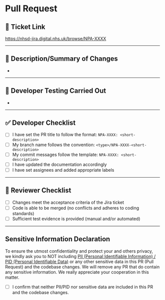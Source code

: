 # Pull Request

## 🧾 Ticket Link

<!-- markdownlint-disable-next-line MD034/no-bare-urls -->
https://nhsd-jira.digital.nhs.uk/browse/NPA-XXXX

---

## 📄 Description/Summary of Changes

<!-- Describe the changes made in this PR. Include the purpose/scope/impact/context of the changes -->

- <!-- Add bullet points for changes made -->

---

## 🧪 Developer Testing Carried Out

<!-- Describe what tests (automated/unit/manual etc.) have been done for the ticket. Include: -->
<!-- - Any tests added/updated -->
<!-- - Evidence that each acceptance criterion from the Jira ticket is met -->

- <!-- Add bullet points for tests done -->

---

## ✅ Developer Checklist

<!-- To be completed by the developer -->

- [ ] I have set the PR title to follow the format: `NPA-XXXX: <short-description>`
- [ ] My branch name follows the convention: `<type>/NPA-XXXX-<short-description>`
- [ ] My commit messages follow the template: `NPA-XXXX: <short-description>`
- [ ] I have updated the documentation accordingly
- [ ] I have set assignees and added appropriate labels

---

## 👀 Reviewer Checklist

<!-- To be completed by the reviewer -->

- [ ] Changes meet the acceptance criteria of the Jira ticket
- [ ] Code is able to be merged (no conflicts and adheres to coding standards)
- [ ] Sufficient test evidence is provided (manual and/or automated)

---

## Sensitive Information Declaration

To ensure the utmost confidentiality and protect your and others privacy, we kindly ask you to NOT including [PII (Personal Identifiable Information) / PID (Personal Identifiable Data)](https://digital.nhs.uk/data-and-information/keeping-data-safe-and-benefitting-the-public) or any other sensitive data in this PR (Pull Request) and the codebase changes. We will remove any PR that do contain any sensitive information. We really appreciate your cooperation in this matter.

- [ ] I confirm that neither PII/PID nor sensitive data are included in this PR and the codebase changes.
